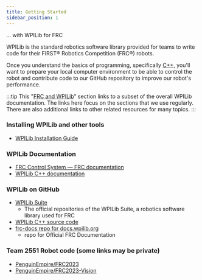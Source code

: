 ```yaml
---
title: Getting Started
sidebar_position: 1
---
```

... with WPILib for FRC

WPILib is the standard robotics software library provided for teams to write code for their FIRST® Robotics Competition (FRC®) robots. 

Once you understand the basics of programming, specifically [C++](/docs/learn-to-code/cplusplus), you'll want to prepare your local computer environment to be able to control the robot and contribute code to our GitHub repository to improve our robot's performance.

:::tip
This "[FRC and WPILib](/docs/category/frc-and-wpilib)" section links to a subset of the overall WPILib documentation. The links here focus on the sections that we use regularly. There are also additional links to other related resources for many topics. 
:::

### Installing WPILib and other tools
- [WPILib Installation Guide](https://docs.wpilib.org/en/stable/docs/zero-to-robot/step-2/wpilib-setup.html)

### WPILib Documentation
- [FRC Control System — FRC documentation](https://docs.wpilib.org/en/stable/index.html)
- [WPILib C++ documentation](https://first.wpi.edu/wpilib/allwpilib/docs/release/cpp/)

### WPILib on GitHub
- [WPILib Suite](https://github.com/wpilibsuite)
    * The official repositories of the WPILib Suite, a robotics software library used for FRC
- [WPILib C++ source code](https://github.com/wpilibsuite/allwpilib/tree/main/wpilibc/src/main/native/cpp)
- [frc-docs repo for docs.wpilib.org](https://github.com/wpilibsuite/frc-docs)
    * repo for Official FRC Documentation

### Team 2551 Robot code (some links may be private)
- [PenguinEmpire/FRC2023](https://github.com/PenguinEmpire/FRC2023)
- [PenguinEmpire/FRC2023-Vision](https://github.com/PenguinEmpire/FRC2023-Vision)
